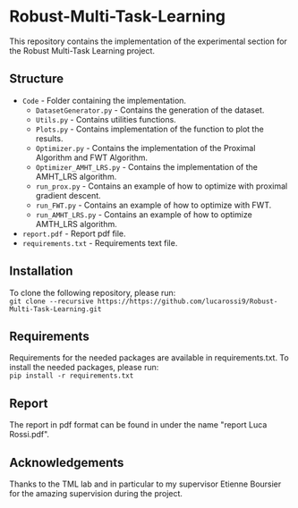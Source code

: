 # Robust-Multi-Task-Learning

This repository contains the implementation of the experimental section for the Robust Multi-Task Learning project.

## Structure
* `Code` - Folder containing the implementation.
  * `DatasetGenerator.py` - Contains the generation of the dataset.
  * `Utils.py` - Contains utilities functions.
  * `Plots.py` - Contains implementation of the function to plot the results.
  * `Optimizer.py` - Contains the implementation of the Proximal Algorithm and FWT Algorithm.
  * `Optimizer_AMHT_LRS.py` - Contains the implementation of the AMHT_LRS algorithm.
  * `run_prox.py` - Contains an example of how to optimize with proximal gradient descent.
  * `run_FWT.py` - Contains an example of how to optimize with FWT.
  * `run_AMHT_LRS.py` - Contains an example of how to optimize AMTH_LRS algorithm.
* `report.pdf` - Report pdf file.
* `requirements.txt` - Requirements text file.

## Installation
To clone the following repository, please run:\
`git clone --recursive https://https://github.com/lucarossi9/Robust-Multi-Task-Learning.git`

## Requirements
Requirements for the needed packages are available in requirements.txt. To install the needed packages, please run:\
`pip install -r requirements.txt`

## Report
The report in pdf format can be found in under the name "report Luca Rossi.pdf".

## Acknowledgements
Thanks to the TML lab and in particular to my supervisor Etienne Boursier for the amazing supervision during the project.


